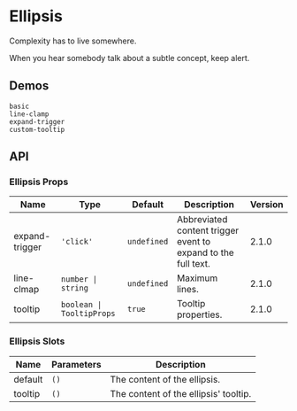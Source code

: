 # Ellipsis

Complexity has to live somewhere.

When you hear somebody talk about a subtle concept, keep alert.

## Demos

```demo
basic
line-clamp
expand-trigger
custom-tooltip
```

## API

### Ellipsis Props

| Name | Type | Default | Description | Version |
| --- | --- | --- | --- | --- |
| expand-trigger | `'click'` | `undefined` | Abbreviated content trigger event to expand to the full text. | 2.1.0 |
| line-clmap | `number \| string` | `undefined` | Maximum lines. | 2.1.0 |
| tooltip | `boolean \| TooltipProps` | `true` | Tooltip properties. | 2.1.0 |

### Ellipsis Slots

| Name    | Parameters | Description                           |
| ------- | ---------- | ------------------------------------- |
| default | `()`       | The content of the ellipsis.          |
| tooltip | `()`       | The content of the ellipsis' tooltip. |
